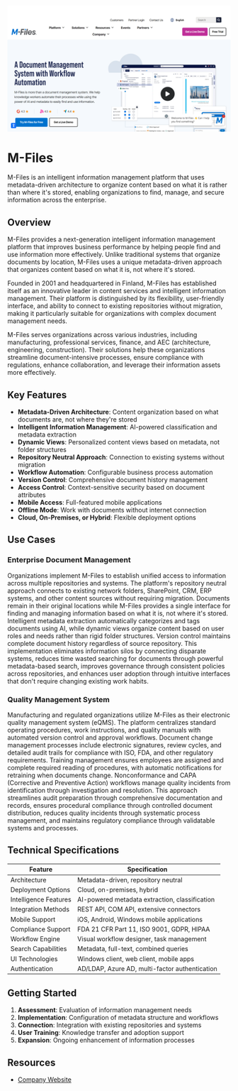 ![M-Files](assets\m-files.png)

# M-Files

M-Files is an intelligent information management platform that uses metadata-driven architecture to organize content based on what it is rather than where it's stored, enabling organizations to find, manage, and secure information across the enterprise.

## Overview

M-Files provides a next-generation intelligent information management platform that improves business performance by helping people find and use information more effectively. Unlike traditional systems that organize documents by location, M-Files uses a unique metadata-driven approach that organizes content based on what it is, not where it's stored.

Founded in 2001 and headquartered in Finland, M-Files has established itself as an innovative leader in content services and intelligent information management. Their platform is distinguished by its flexibility, user-friendly interface, and ability to connect to existing repositories without migration, making it particularly suitable for organizations with complex document management needs.

M-Files serves organizations across various industries, including manufacturing, professional services, finance, and AEC (architecture, engineering, construction). Their solutions help these organizations streamline document-intensive processes, ensure compliance with regulations, enhance collaboration, and leverage their information assets more effectively.

## Key Features

- **Metadata-Driven Architecture**: Content organization based on what documents are, not where they're stored
- **Intelligent Information Management**: AI-powered classification and metadata extraction
- **Dynamic Views**: Personalized content views based on metadata, not folder structures
- **Repository Neutral Approach**: Connection to existing systems without migration
- **Workflow Automation**: Configurable business process automation
- **Version Control**: Comprehensive document history management
- **Access Control**: Context-sensitive security based on document attributes
- **Mobile Access**: Full-featured mobile applications
- **Offline Mode**: Work with documents without internet connection
- **Cloud, On-Premises, or Hybrid**: Flexible deployment options

## Use Cases

### Enterprise Document Management

Organizations implement M-Files to establish unified access to information across multiple repositories and systems. The platform's repository neutral approach connects to existing network folders, SharePoint, CRM, ERP systems, and other content sources without requiring migration. Documents remain in their original locations while M-Files provides a single interface for finding and managing information based on what it is, not where it's stored. Intelligent metadata extraction automatically categorizes and tags documents using AI, while dynamic views organize content based on user roles and needs rather than rigid folder structures. Version control maintains complete document history regardless of source repository. This implementation eliminates information silos by connecting disparate systems, reduces time wasted searching for documents through powerful metadata-based search, improves governance through consistent policies across repositories, and enhances user adoption through intuitive interfaces that don't require changing existing work habits.

### Quality Management System

Manufacturing and regulated organizations utilize M-Files as their electronic quality management system (eQMS). The platform centralizes standard operating procedures, work instructions, and quality manuals with automated version control and approval workflows. Document change management processes include electronic signatures, review cycles, and detailed audit trails for compliance with ISO, FDA, and other regulatory requirements. Training management ensures employees are assigned and complete required reading of procedures, with automatic notifications for retraining when documents change. Nonconformance and CAPA (Corrective and Preventive Action) workflows manage quality incidents from identification through investigation and resolution. This approach streamlines audit preparation through comprehensive documentation and records, ensures procedural compliance through controlled document distribution, reduces quality incidents through systematic process management, and maintains regulatory compliance through validatable systems and processes.

## Technical Specifications

| Feature | Specification |
|---------|---------------|
| Architecture | Metadata-driven, repository neutral |
| Deployment Options | Cloud, on-premises, hybrid |
| Intelligence Features | AI-powered metadata extraction, classification |
| Integration Methods | REST API, COM API, extensive connectors |
| Mobile Support | iOS, Android, Windows mobile applications |
| Compliance Support | FDA 21 CFR Part 11, ISO 9001, GDPR, HIPAA |
| Workflow Engine | Visual workflow designer, task management |
| Search Capabilities | Metadata, full-text, combined queries |
| UI Technologies | Windows client, web client, mobile apps |
| Authentication | AD/LDAP, Azure AD, multi-factor authentication |

## Getting Started

1. **Assessment**: Evaluation of information management needs
2. **Implementation**: Configuration of metadata structure and workflows
3. **Connection**: Integration with existing repositories and systems
4. **User Training**: Knowledge transfer and adoption support
5. **Expansion**: Ongoing enhancement of information processes

## Resources

- [Company Website](https://www.m-files.com/)
